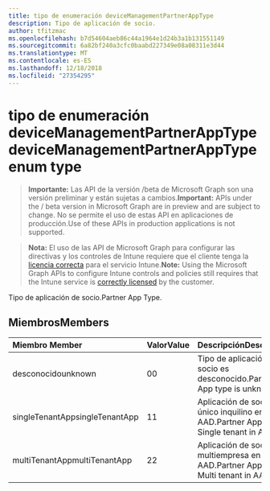 ```yaml
---
title: tipo de enumeración deviceManagementPartnerAppType
description: Tipo de aplicación de socio.
author: tfitzmac
ms.openlocfilehash: b7d54604aeb86c44a1964e1d24b3a1b131551149
ms.sourcegitcommit: 6a82bf240a3cfc0baabd227349e08a08311e3d44
ms.translationtype: MT
ms.contentlocale: es-ES
ms.lasthandoff: 12/18/2018
ms.locfileid: "27354295"
---
```

# <a name="devicemanagementpartnerapptype-enum-type"></a><span data-ttu-id="f999e-103">tipo de enumeración deviceManagementPartnerAppType</span><span class="sxs-lookup"><span data-stu-id="f999e-103">deviceManagementPartnerAppType enum type</span></span>

> <span data-ttu-id="f999e-104">**Importante:** Las API de la versión /beta de Microsoft Graph son una versión preliminar y están sujetas a cambios.</span><span class="sxs-lookup"><span data-stu-id="f999e-104">**Important:** APIs under the / beta version in Microsoft Graph are in preview and are subject to change.</span></span> <span data-ttu-id="f999e-105">No se permite el uso de estas API en aplicaciones de producción.</span><span class="sxs-lookup"><span data-stu-id="f999e-105">Use of these APIs in production applications is not supported.</span></span>

> <span data-ttu-id="f999e-106">**Nota:** El uso de las API de Microsoft Graph para configurar las directivas y los controles de Intune requiere que el cliente tenga la [licencia correcta](https://go.microsoft.com/fwlink/?linkid=839381) para el servicio Intune.</span><span class="sxs-lookup"><span data-stu-id="f999e-106">**Note:** Using the Microsoft Graph APIs to configure Intune controls and policies still requires that the Intune service is [correctly licensed](https://go.microsoft.com/fwlink/?linkid=839381) by the customer.</span></span>

<span data-ttu-id="f999e-107">Tipo de aplicación de socio.</span><span class="sxs-lookup"><span data-stu-id="f999e-107">Partner App Type.</span></span>
## <a name="members"></a><span data-ttu-id="f999e-108">Miembros</span><span class="sxs-lookup"><span data-stu-id="f999e-108">Members</span></span>
|<span data-ttu-id="f999e-109">Miembro	</span><span class="sxs-lookup"><span data-stu-id="f999e-109">Member</span></span>|<span data-ttu-id="f999e-110">Valor</span><span class="sxs-lookup"><span data-stu-id="f999e-110">Value</span></span>|<span data-ttu-id="f999e-111">Descripción</span><span class="sxs-lookup"><span data-stu-id="f999e-111">Description</span></span>|
|:---|:---|:---|
|<span data-ttu-id="f999e-112">desconocido</span><span class="sxs-lookup"><span data-stu-id="f999e-112">unknown</span></span>|<span data-ttu-id="f999e-113">0</span><span class="sxs-lookup"><span data-stu-id="f999e-113">0</span></span>|<span data-ttu-id="f999e-114">Tipo de aplicación de socio es desconocido.</span><span class="sxs-lookup"><span data-stu-id="f999e-114">Partner App type is unknown.</span></span>|
|<span data-ttu-id="f999e-115">singleTenantApp</span><span class="sxs-lookup"><span data-stu-id="f999e-115">singleTenantApp</span></span>|<span data-ttu-id="f999e-116">1</span><span class="sxs-lookup"><span data-stu-id="f999e-116">1</span></span>|<span data-ttu-id="f999e-117">Aplicación de socio es único inquilino en AAD.</span><span class="sxs-lookup"><span data-stu-id="f999e-117">Partner App is Single tenant in AAD.</span></span>|
|<span data-ttu-id="f999e-118">multiTenantApp</span><span class="sxs-lookup"><span data-stu-id="f999e-118">multiTenantApp</span></span>|<span data-ttu-id="f999e-119">2</span><span class="sxs-lookup"><span data-stu-id="f999e-119">2</span></span>|<span data-ttu-id="f999e-120">Aplicación de socio es multiempresa en AAD.</span><span class="sxs-lookup"><span data-stu-id="f999e-120">Partner App is Multi tenant in AAD.</span></span>|





